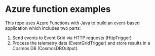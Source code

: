 # Azure function examples
This repo uses Azure Functions with Java to build an event-based application
which includes two parts:

1. Send events to Event Grid via HTTP requests (HttpTrigger)
2. Process the telemetry data (EventGridTrigger) and store results in a Cosmos DB (CosmosDBOutput).